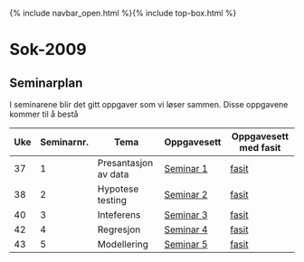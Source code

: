 {% include navbar_open.html %}{% include top-box.html %}
# Sok-2009 

## Seminarplan   

I seminarene blir det gitt oppgaver som vi løser sammen. Disse oppgavene kommer til å bestå 

|Uke | Seminarnr. | Tema                        |  Oppgavesett  | Oppgavesett med fasit |
|----|------------|-----------------------------|-------------------------|--------------------------|
| 37  | 1          | Presantasjon av data       | [Seminar 1](https://github.com/uit-sok-2009-h22/uit-sok-2009-h22.github.io/blob/main/filer/Seminar%201.qmd)                  | [fasit](https://github.com/uit-sok-2009-h22/uit-sok-2009-h22.github.io/blob/main/filer/Seminar%201%20fasit.qmd)|
| 38  | 2          | Hypotese testing           | [Seminar 2](https://github.com/uit-sok-2009-h22/uit-sok-2009-h22.github.io/blob/main/filer/Seminar%202.qmd)                  |[fasit](https://github.com/uit-sok-2009-h22/uit-sok-2009-h22.github.io/blob/main/filer/Seminar%202%20fasit.qmd) |
| 40  | 3          | Inteferens                 | [Seminar 3](https://github.com/uit-sok-2009-h22/uit-sok-2009-h22.github.io/blob/main/filer/Seminar%203.qmd)                |[fasit](https://github.com/uit-sok-2009-h22/uit-sok-2009-h22.github.io/blob/main/filer/Seminar%203%20fasit.qmd) |
| 42  | 4          | Regresjon                  | [Seminar 4](https://github.com/uit-sok-2009-h22/uit-sok-2009-h22.github.io/blob/main/filer/Seminar%204.qmd)                 |[fasit](https://github.com/uit-sok-2009-h22/uit-sok-2009-h22.github.io/blob/main/filer/Seminar%204%20fasit.qmd) |
| 43  | 5          | Modellering                | [Seminar 5](https://github.com/uit-sok-2009-h22/uit-sok-2009-h22.github.io/blob/main/filer/Seminar%205.qmd)                |[fasit](https://github.com/uit-sok-2009-h22/uit-sok-2009-h22.github.io/blob/main/filer/Seminar%205%20fasit.qmd) |
